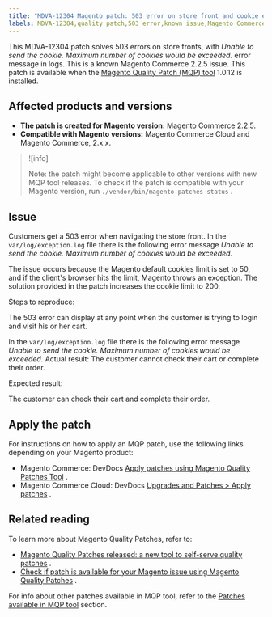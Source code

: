 ```yaml
---
title: "MDVA-12304 Magento patch: 503 error on store front and cookie error"
labels: MDVA-12304,quality patch,503 error,known issue,Magento Commerce,2.2.5,2.2.5,2.x.x.,MQP,support tools,
---
```


This MDVA-12304 patch solves 503 errors on store fronts, with *Unable to send the cookie. Maximum number of cookies would be exceeded.* error message in logs. This is a known Magento Commerce 2.2.5 issue. This patch is available when the [Magento Quality Patch (MQP) tool](https://support.magento.com/hc/en-us/articles/360047139492) 1.0.12 is installed.

## Affected products and versions

* **The patch is created for Magento version:** Magento Commerce 2.2.5.
* **Compatible with Magento versions:** Magento Commerce Cloud and Magento Commerce, 2.x.x.

>![info]
>
>Note: the patch might become applicable to other versions with new MQP tool releases. To check if the patch is compatible with your Magento version, run `./vendor/bin/magento-patches status` .

## Issue

Customers get a 503 error when navigating the store front. In the `var/log/exception.log` file there is the following error message *Unable to send the cookie. Maximum number of cookies would be exceeded.*

The issue occurs because the Magento default cookies limit is set to 50, and if the client's browser hits the limit, Magento throws an exception. The solution provided in the patch increases the cookie limit to 200.

 <span class="wysiwyg-underline">Steps to reproduce:</span>

The 503 error can display at any point when the customer is trying to login and visit his or her cart.

In the `var/log/exception.log` file there is the following error message *Unable to send the cookie. Maximum number of cookies would be exceeded.*  <span class="wysiwyg-underline">Actual result:</span> The customer cannot check their cart or complete their order.

 <span class="wysiwyg-underline">Expected result:</span>

The customer can check their cart and complete their order.

## Apply the patch

For instructions on how to apply an MQP patch, use the following links depending on your Magento product:

* Magento Commerce: DevDocs [Apply patches using Magento Quality Patches Tool](https://devdocs.magento.com/guides/v2.4/comp-mgr/patching/mqp.html) .
* Magento Commerce Cloud: DevDocs [Upgrades and Patches > Apply patches](https://devdocs.magento.com/cloud/project/project-patch.html) .

## Related reading

To learn more about Magento Quality Patches, refer to:

* [Magento Quality Patches released: a new tool to self-serve quality patches](https://support.magento.com/hc/en-us/articles/360047139492) .
* [Check if patch is available for your Magento issue using Magento Quality Patches](https://support.magento.com/hc/en-us/articles/360047125252) .

For info about other patches available in MQP tool, refer to the [Patches available in MQP tool](https://support.magento.com/hc/en-us/sections/360010506631-Patches-available-in-MQP-tool-) section.
